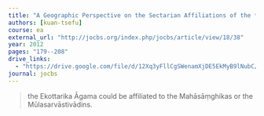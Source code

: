 ```yaml
---
title: "A Geographic Perspective on the Sectarian Affiliations of the *Ekottarika Āgama*"
authors: [kuan-tsefu]
course: ea
external_url: "http://jocbs.org/index.php/jocbs/article/view/18/38"
year: 2012
pages: "179--208"
drive_links:
  - "https://drive.google.com/file/d/12Xq3yFllCgSWenamXjDE5EkMyB9lNubC/view?usp=drivesdk"
journal: jocbs
---
```


> the Ekottarika Āgama could be affiliated to the Mahāsāṃghikas or the Mūlasarvāstivādins.
